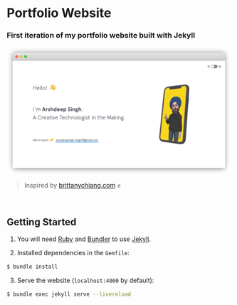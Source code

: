 # Portfolio Website 

<h3> First iteration of my portfolio website built with Jekyll </h3>

<img src="./banner.png">

> Inspired by [brittanychiang.com](https://brittanychiang.com) ✊

<br>

## Getting Started

1. You will need [Ruby](https://www.ruby-lang.org/en/) and [Bundler](https://bundler.io/) to use [Jekyll](https://jekyllrb.com/).

2. Installed dependencies in the `Gemfile`:

```sh
$ bundle install 
```

3. Serve the website (`localhost:4000` by default):

```sh
$ bundle exec jekyll serve --livereload
```


